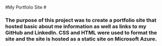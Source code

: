 #My Portfolio Site #
### The purpose of this project was to create a portfolio site that hosted basic about me information as well as links to my GitHub and LinkedIn. CSS and HTML were used to format the site and the site is hosted as a static site on Microsoft Azure. ###

